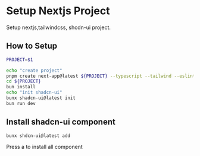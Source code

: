 # Setup Nextjs Project

Setup nextjs,tailwindcss, shcdn-ui project.


## How to Setup

```sh
PROJECT=$1

echo "create project"
pnpm create next-app@latest ${PROJECT} --typescript --tailwind --eslint
cd ${PROJECT}
bun install
echo "init shadcn-ui"
bunx shadcn-ui@latest init
bun run dev

```

## Install shadcn-ui component

```sh
bunx shdcn-ui@latest add
```

Press a to install all component
